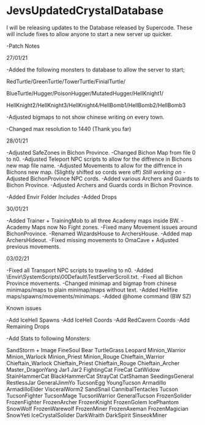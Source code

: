 # JevsUpdatedCrystalDatabase
 


I will be releasing updates to the Database released by Supercode.
These will include fixes to allow anyone to start a new server up quicker.


-Patch Notes

27/01/21

-Added the following monsters to database to allow the server to start;

RedTurtle/GreenTurtle/TowerTurtle/FinialTurtle/

BlueTurtle/Hugger/PoisonHugger/MutatedHugger/HellKnight1/

HellKnight2/HellKnight3/HellKnight4/HellBomb1/HellBomb2/HellBomb3

-Adjusted bigmaps to not show chinese writing on every town.

-Changed max resolution to 1440 (Thank you far)


28/01/21

-Adjusted SafeZones in Bichon Province.
-Changed Bichon Map from file 0 to n0.
-Adjusted Teleport NPC scripts to allow for the diffrence in Bichons new map file name. 
-Adjusted Movements to allow for the diffrence in Bichons new map. (Slightly shifted so cords were off) *Still working on*
-Adjusted BichonProvince NPC cords.
-Added various Archers and Guards to Bichon Province.
-Adjusted Archers and Guards cords in Bichon Province.

-Added Envir Folder *Includes*
-Added Drops


30/01/21

-Added Trainer + TrainingMob to all three Academy maps inside BW.
-Academy Maps now No Fight zones.
-Fixed many Movement issues around BichonProvince.
-Renamed WizardsHouse to ArchersHouse.
-Added map ArchersHideout.
-Fixed missing movements to OmaCave + Adjusted previous movements.

03/02/21

-Fixed all Transport NPC scripts to traveling to n0.
-Added \Envir\SystemScripts\00Default\TestServerScroll.txt.
-Fixed all Bichon Province movements.
-Changed minimap and bigmap from chinese minimaps/maps to plain minimap/maps without text.
-Added Hellfire maps/spawns/movements/minimaps.
-Added @home command (BW SZ)


Known issues

-Add IceHell Spawns
-Add IceHell Coords
-Add RedCavern Coords
-Add Remaining Drops


-Add Stats to following Monsters:

SandStorm + Image
FineSoul
Bear
TurtleGrass
Leopard
Minion_Warrior
Minion_Warlock
Minion_Priest
Minion_Rouge
Chieftain_Warrior
Chieftain_Warlock
Chieftain_Priest
Chieftain_Rouge
Chieftain_Archer
Master_DragonYang
Jar1
Jar2
FightingCat
FireCat
CatWidow
StainHammerCat
BlackHammerCat
StrayCat
CatShaman
SeedingsGeneral
RestlessJar
GeneralJinmYo
TucsonEgg
YoungTucson
Armadillo
ArmadilloElder
VisceralWorm2
SandSnail
CannibalTentacles
Tucson
TucsonFighter
TucsonMage
TucsonWarrior
GeneralTucson
FrozenSolider
FrozenFighter
FrozenArcher
FrozenKnight
FrozenGolem
IcePhantom
SnowWolf
FrozenWarewolf
FrozenMiner
FrozenAxeman
FrozenMagician
SnowYeti
IceCrystalSolider
DarkWraith
DarkSpirit
SinseokMiner




